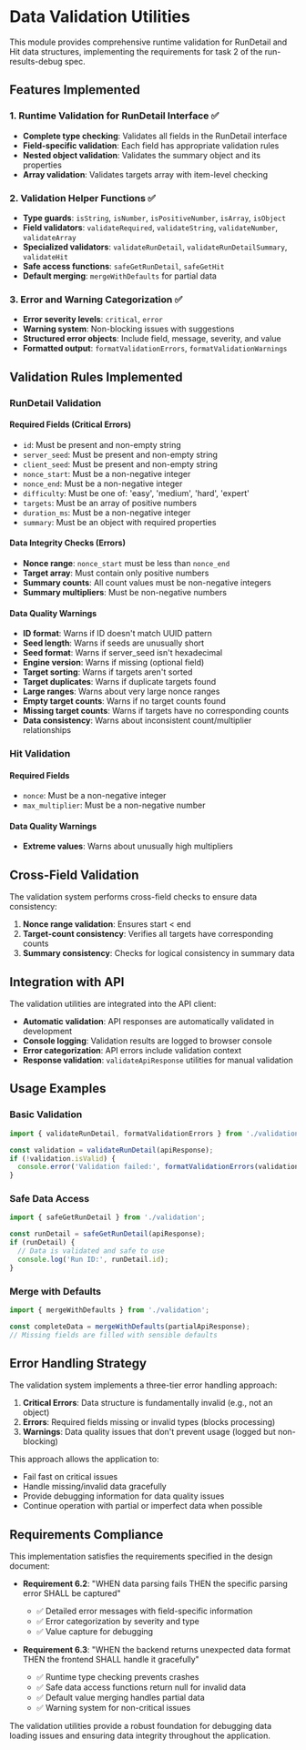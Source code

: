 # Data Validation Utilities

This module provides comprehensive runtime validation for RunDetail and Hit data structures, implementing the requirements for task 2 of the run-results-debug spec.

## Features Implemented

### 1. Runtime Validation for RunDetail Interface ✅

- **Complete type checking**: Validates all fields in the RunDetail interface
- **Field-specific validation**: Each field has appropriate validation rules
- **Nested object validation**: Validates the summary object and its properties
- **Array validation**: Validates targets array with item-level checking

### 2. Validation Helper Functions ✅

- **Type guards**: `isString`, `isNumber`, `isPositiveNumber`, `isArray`, `isObject`
- **Field validators**: `validateRequired`, `validateString`, `validateNumber`, `validateArray`
- **Specialized validators**: `validateRunDetail`, `validateRunDetailSummary`, `validateHit`
- **Safe access functions**: `safeGetRunDetail`, `safeGetHit`
- **Default merging**: `mergeWithDefaults` for partial data

### 3. Error and Warning Categorization ✅

- **Error severity levels**: `critical`, `error`
- **Warning system**: Non-blocking issues with suggestions
- **Structured error objects**: Include field, message, severity, and value
- **Formatted output**: `formatValidationErrors`, `formatValidationWarnings`

## Validation Rules Implemented

### RunDetail Validation

#### Required Fields (Critical Errors)
- `id`: Must be present and non-empty string
- `server_seed`: Must be present and non-empty string  
- `client_seed`: Must be present and non-empty string
- `nonce_start`: Must be a non-negative integer
- `nonce_end`: Must be a non-negative integer
- `difficulty`: Must be one of: 'easy', 'medium', 'hard', 'expert'
- `targets`: Must be an array of positive numbers
- `duration_ms`: Must be a non-negative integer
- `summary`: Must be an object with required properties

#### Data Integrity Checks (Errors)
- **Nonce range**: `nonce_start` must be less than `nonce_end`
- **Target array**: Must contain only positive numbers
- **Summary counts**: All count values must be non-negative integers
- **Summary multipliers**: Must be non-negative numbers

#### Data Quality Warnings
- **ID format**: Warns if ID doesn't match UUID pattern
- **Seed length**: Warns if seeds are unusually short
- **Seed format**: Warns if server_seed isn't hexadecimal
- **Engine version**: Warns if missing (optional field)
- **Target sorting**: Warns if targets aren't sorted
- **Target duplicates**: Warns if duplicate targets found
- **Large ranges**: Warns about very large nonce ranges
- **Empty target counts**: Warns if no target counts found
- **Missing target counts**: Warns if targets have no corresponding counts
- **Data consistency**: Warns about inconsistent count/multiplier relationships

### Hit Validation

#### Required Fields
- `nonce`: Must be a non-negative integer
- `max_multiplier`: Must be a non-negative number

#### Data Quality Warnings
- **Extreme values**: Warns about unusually high multipliers

## Cross-Field Validation

The validation system performs cross-field checks to ensure data consistency:

1. **Nonce range validation**: Ensures start < end
2. **Target-count consistency**: Verifies all targets have corresponding counts
3. **Summary consistency**: Checks for logical consistency in summary data

## Integration with API

The validation utilities are integrated into the API client:

- **Automatic validation**: API responses are automatically validated in development
- **Console logging**: Validation results are logged to browser console
- **Error categorization**: API errors include validation context
- **Response validation**: `validateApiResponse` utilities for manual validation

## Usage Examples

### Basic Validation
```typescript
import { validateRunDetail, formatValidationErrors } from './validation';

const validation = validateRunDetail(apiResponse);
if (!validation.isValid) {
  console.error('Validation failed:', formatValidationErrors(validation.errors));
}
```

### Safe Data Access
```typescript
import { safeGetRunDetail } from './validation';

const runDetail = safeGetRunDetail(apiResponse);
if (runDetail) {
  // Data is validated and safe to use
  console.log('Run ID:', runDetail.id);
}
```

### Merge with Defaults
```typescript
import { mergeWithDefaults } from './validation';

const completeData = mergeWithDefaults(partialApiResponse);
// Missing fields are filled with sensible defaults
```

## Error Handling Strategy

The validation system implements a three-tier error handling approach:

1. **Critical Errors**: Data structure is fundamentally invalid (e.g., not an object)
2. **Errors**: Required fields missing or invalid types (blocks processing)
3. **Warnings**: Data quality issues that don't prevent usage (logged but non-blocking)

This approach allows the application to:
- Fail fast on critical issues
- Handle missing/invalid data gracefully
- Provide debugging information for data quality issues
- Continue operation with partial or imperfect data when possible

## Requirements Compliance

This implementation satisfies the requirements specified in the design document:

- **Requirement 6.2**: "WHEN data parsing fails THEN the specific parsing error SHALL be captured"
  - ✅ Detailed error messages with field-specific information
  - ✅ Error categorization by severity and type
  - ✅ Value capture for debugging

- **Requirement 6.3**: "WHEN the backend returns unexpected data format THEN the frontend SHALL handle it gracefully"
  - ✅ Runtime type checking prevents crashes
  - ✅ Safe data access functions return null for invalid data
  - ✅ Default value merging handles partial data
  - ✅ Warning system for non-critical issues

The validation utilities provide a robust foundation for debugging data loading issues and ensuring data integrity throughout the application.